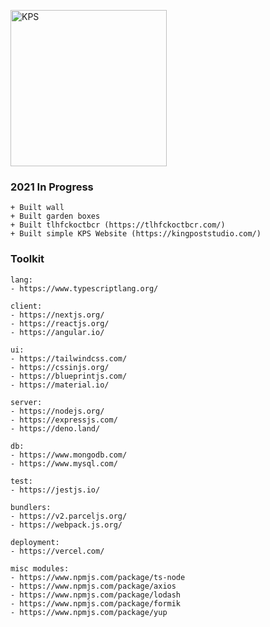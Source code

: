 <a href="https://kingpoststudio.com/" target="_blank"><img src="https://kingpoststudio.com/images/kps-logo.png" alt="KPS" width="250" /></a>

### 2021 In Progress
```
+ Built wall
+ Built garden boxes
+ Built tlhfckoctbcr (https://tlhfckoctbcr.com/)
+ Built simple KPS Website (https://kingpoststudio.com/)
```

### Toolkit
```
lang:
- https://www.typescriptlang.org/

client:
- https://nextjs.org/
- https://reactjs.org/
- https://angular.io/

ui:
- https://tailwindcss.com/
- https://cssinjs.org/
- https://blueprintjs.com/
- https://material.io/

server:
- https://nodejs.org/
- https://expressjs.com/
- https://deno.land/

db:
- https://www.mongodb.com/
- https://www.mysql.com/

test:
- https://jestjs.io/

bundlers:
- https://v2.parceljs.org/
- https://webpack.js.org/

deployment:
- https://vercel.com/

misc modules:
- https://www.npmjs.com/package/ts-node
- https://www.npmjs.com/package/axios
- https://www.npmjs.com/package/lodash
- https://www.npmjs.com/package/formik
- https://www.npmjs.com/package/yup
```
